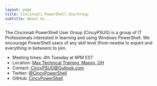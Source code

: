 ```yaml
---
layout: page
title: Cincinnati PowerShell UserGroup
subtitle: About Us...
---
```


The Cincinnati PowerShell User Group (CincyPSUG) is a 
group of IT Professionals interested in learning and using Windows PowerShell.
We encourage PowerShell users of any skill level 
(from newbie to expert and everything in between) to join.

- Meeting times: 4th Tuesday at 6PM EST
- Location: [Max Technical Training, Mason, OH](https://goo.gl/maps/ijBGbvJQR3B2)
- Contact: [CincyPSUG@Outlook.com](mailto:CincyPSUG@outlook.com)
- Twitter: [@CincyPowerShell](https:/twitter.com/CincyPowerShell)
- GitHub: [CincyPowerShell](https:/github.com/CincyPowerShell)